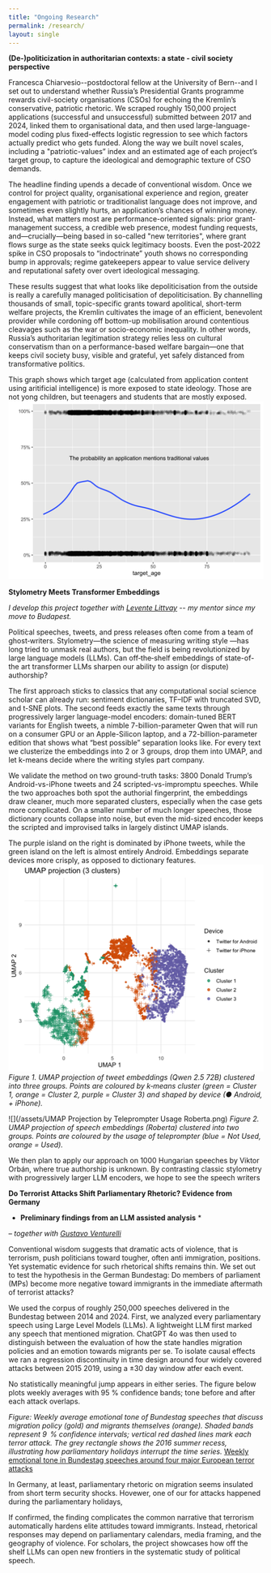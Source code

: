 ```yaml
---
title: "Ongoing Research"
permalink: /research/
layout: single
---
```


**(De-)politicization in authoritarian contexts: a
state - civil society perspective**

Francesca Chiarvesio--postdoctoral fellow at the University of Bern--and I set out to understand whether Russia’s 
Presidential Grants programme rewards civil-society organisations (CSOs) for echoing the Kremlin’s conservative, patriotic rhetoric. We scraped roughly 150,000 project applications (successful and unsuccessful) submitted between 2017 and 2024, linked them to organisational data, and then used large-language-model coding plus fixed-effects logistic regression to see which factors actually predict who gets funded. Along the way we built novel scales, including a "patriotic-values” index and an estimated age of each project’s target group, to capture the ideological and demographic texture of CSO demands.

The headline finding upends a decade of conventional wisdom. Once we control for project quality, organisational experience and region, greater engagement with patriotic or traditionalist language does not improve, and sometimes even slightly hurts, an application’s chances of winning money. Instead, what matters most are performance-oriented signals: prior grant-management success, a credible web presence, modest funding requests, and—crucially—being based in so-called "new territories", where grant flows surge as the state seeks quick legitimacy boosts. Even the post-2022 spike in CSO proposals to “indoctrinate” youth shows no corresponding bump in approvals; regime gatekeepers appear to value service delivery and reputational safety over overt ideological messaging.

These results suggest that what looks like depoliticisation from the outside is really a carefully managed politicisation of depoliticisation. By channelling thousands of small, topic-specific grants toward apolitical, short-term welfare projects, the Kremlin cultivates the image of an efficient, benevolent provider while cordoning off bottom-up mobilisation around contentious cleavages such as the war or socio-economic inequality. In other words, Russia’s authoritarian legitimation strategy relies less on cultural conservatism than on a performance-based welfare bargain—one that keeps civil society busy, visible and grateful, yet safely distanced from transformative politics.

This graph shows which target age (calculated from application content using aritificial intelligence) is more exposed to state ideology. Those are not yong children, but teenagers and students that are mostly exposed.
![This graph shows which target age (calculated from application content using aritificial intelligence) is more exposed to state ideology. Those are not yong children, but teenagers and students that are mostly exposed.](/assets/targ_age_to_target_audience.png)

**Stylometry Meets Transformer Embeddings**


*I develop this project together with [Levente Littvay](https://levente.littvay.hu) -- my mentor since my move to Budapest.*

Political speeches, tweets, and press releases often come from a team of ghost‑writers. Stylometry—the science of measuring writing style —has long tried to unmask real authors, but the field is being revolutionized by large language models (LLMs). Can off‑the‑shelf embeddings of state-of-the art transformer LLMs sharpen our ability to assign (or dispute) authorship?

The first approach sticks to classics that any computational social science scholar can already run: sentiment dictionaries, TF–IDF with truncated SVD, and t-SNE plots. The second feeds exactly the same texts through progressively larger language-model encoders: domain-tuned BERT variants for English tweets, a nimble 7-billion-parameter Qwen that will run on a consumer GPU or an Apple-Silicon laptop, and a 72-billion-parameter edition that shows what “best possible” separation looks like. For every text we clusterize the embeddings into 2 or 3 groups, drop them into UMAP, and let k-means decide where the writing styles part company.

We validate the method on two ground-truth tasks: 3800 Donald Trump’s Android-vs-iPhone tweets and 24 scripted-vs-impromptu speeches. While the two approaches both spot the authorial fingerprint, the embeddings draw cleaner, much more separated clusters, especially when the case gets more complicated.  On a smaller number of much longer speeches, those dictionary counts collapse into noise, but even the mid-sized encoder keeps the scripted and improvised talks in largely distinct UMAP islands.

The purple island on the right is dominated by iPhone tweets, while the green island on the left is almost entirely Android. Embeddings separate devices more crisply, as opposed to dictionary features.
![](/assets/qwen72b_tweets_3cl_100dim.png)
*Figure 1. UMAP projection of tweet embeddings (Qwen 2.5 72B) clustered into three groups. Points are coloured by k‑means cluster (green = Cluster 1, orange = Cluster 2, purple = Cluster 3) and shaped by device (● Android, + iPhone).*

![](/assets/UMAP Projection by Teleprompter Usage Roberta.png)
*Figure 2. UMAP projection of speech embeddings (Roberta) clustered into two groups. Points are coloured by the usage of teleprompter (blue = Not Used, orange = Used).*

We then plan to apply our approach on 1000 Hungarian speeches by Viktor Orbán, where true authorship is unknown. By contrasting classic stylometry with progressively larger LLM encoders, we hope to see  the speech writers


**Do Terrorist Attacks Shift Parliamentary Rhetoric? Evidence from Germany**
* **Preliminary findings from an LLM assisted analysis** *

*– together with [Gustavo Venturelli](https://venturelligustavo.com)*

Conventional wisdom suggests that dramatic acts of violence, that is terrorism, push politicians toward tougher, often anti immigration, positions. Yet systematic evidence for such rhetorical shifts remains thin. We set out to test the hypothesis in the German Bundestag: Do members of parliament (MPs) become more negative toward immigrants in the immediate aftermath of terrorist attacks?

We used the corpus of roughly 250,000 speeches delivered in the Bundestag between 2014 and 2024. First, we analyzed every parliamentary speech using Large Level Models (LLMs). A lightweight LLM first marked any speech that mentioned migration. ChatGPT 4o was then used to distinguish between the evaluation of how the state handles migration policies and an emotion towards migrants per se. To isolate causal effects we ran a regression discontinuity in time design around four widely covered attacks between 2015 2019, using a ±30 day window atfer each event.

No statistically meaningful jump appears in either series. The figure below plots weekly averages with 95 % confidence bands; tone before and after each attack overlaps.

*Figure: Weekly average emotional tone of Bundestag speeches that discuss migration policy (gold) and migrants themselves (orange). Shaded bands represent 9  % confidence intervals; vertical red dashed lines mark each terror attack. The grey rectangle shows the 2016 summer recess, illustrating how parliamentary holidays interrupt the time series.*
[Weekly emotional tone in Bundestag speeches around four major European terror attacks](/assets/ter-rdd.jpeg)

In Germany, at least, parliamentary rhetoric on migration seems insulated from short term security shocks. Hovewer, one of our for attacks happened during the parliamentary holidays, 

If confirmed, the finding complicates the common narrative that terrorism automatically hardens elite attitudes toward immigrants. Instead, rhetorical responses may depend on parliamentary calendars, media framing, and the geography of violence. For scholars, the project showcases how off the shelf LLMs can open new frontiers in the systematic study of political speech.





